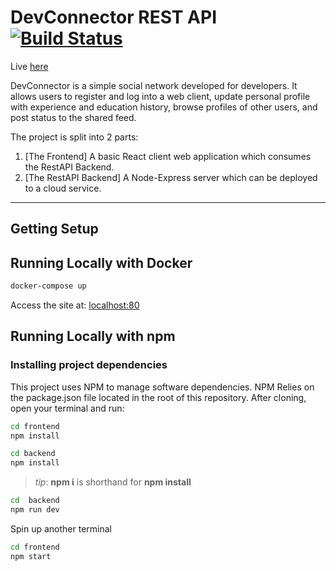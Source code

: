 # DevConnector REST API [![Build Status](https://travis-ci.org/hungapp/devconnector.svg?branch=master)](https://travis-ci.org/hungapp/devconnector)

Live [here](http://a8064ca3187fd46e09f7df12331bbcb2-2094738819.us-east-2.elb.amazonaws.com/)

DevConnector is a simple social network developed for developers. It allows users to register and log into a web client, update personal profile with experience and education history, browse profiles of other users, and post status to the shared feed.

The project is split into 2 parts:

1. [The Frontend]
   A basic React client web application which consumes the RestAPI Backend.
2. [The RestAPI Backend]
   A Node-Express server which can be deployed to a cloud service.

---

## Getting Setup

## Running Locally with Docker

```bash
docker-compose up
```

Access the site at: [localhost:80](http://localhost:80)

## Running Locally with npm

### Installing project dependencies

This project uses NPM to manage software dependencies. NPM Relies on the package.json file located in the root of this repository. After cloning, open your terminal and run:

```bash
cd frontend
npm install
```

```bash
cd backend
npm install
```

> _tip_: **npm i** is shorthand for **npm install**

```bash
cd  backend
npm run dev
```

Spin up another terminal

```bash
cd frontend
npm start
```
